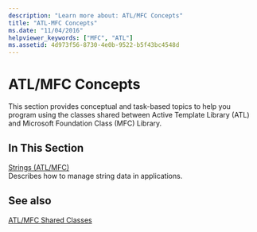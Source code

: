 ```yaml
---
description: "Learn more about: ATL/MFC Concepts"
title: "ATL-MFC Concepts"
ms.date: "11/04/2016"
helpviewer_keywords: ["MFC", "ATL"]
ms.assetid: 4d973f56-8730-4e0b-9522-b5f43bc4548d
---
```

# ATL/MFC Concepts

This section provides conceptual and task-based topics to help you program using the classes shared between Active Template Library (ATL) and Microsoft Foundation Class (MFC) Library.

## In This Section

[Strings (ATL/MFC)](../atl-mfc-shared/strings-atl-mfc.md)<br/>
Describes how to manage string data in applications.

## See also

[ATL/MFC Shared Classes](../atl-mfc-shared/atl-mfc-shared-classes.md)
